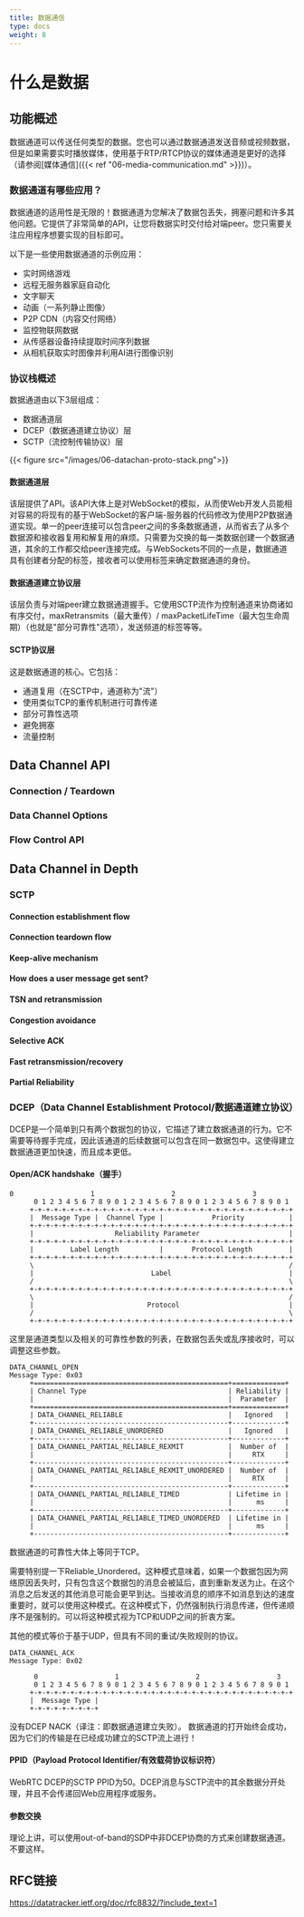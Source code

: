 ```yaml
---
title: 数据通信
type: docs
weight: 8
---
```


# 什么是数据


## 功能概述
数据通道可以传送任何类型的数据。您也可以通过数据通道发送音频或视频数据，但是如果需要实时播放媒体，使用基于RTP/RTCP协议的媒体通道是更好的选择（请参阅[媒体通信]({{< ref "06-media-communication.md" >}})）。

### 数据通道有哪些应用？

数据通道的适用性是无限的！数据通道为您解决了数据包丢失，拥塞问题和许多其他问题。它提供了非常简单的API，让您将数据实时交付给对端peer。您只需要关注应用程序想要实现的目标即可。

以下是一些使用数据通道的示例应用：
  - 实时网络游戏
  - 远程无服务器家庭自动化
  - 文字聊天
  - 动画（一系列静止图像）
  - P2P CDN（内容交付网络）
  - 监控物联网数据
  - 从传感器设备持续提取时间序列数据
  - 从相机获取实时图像并利用AI进行图像识别

### 协议栈概述
数据通道由以下3层组成：
* 数据通道层
* DCEP（数据通道建立协议）层
* SCTP（流控制传输协议）层

{{< figure src="/images/06-datachan-proto-stack.png">}}

#### 数据通道层
该层提供了API。该API大体上是对WebSocket的模拟，从而使Web开发人员能相对容易的将现有的基于WebSocket的客户端-服务器的代码修改为使用P2P数据通道实现。单一的peer连接可以包含peer之间的多条数据通道，从而省去了从多个数据源和接收器复用和解复用的麻烦。只需要为交换的每一类数据创建一个数据通道，其余的工作都交给peer连接完成。与WebSockets不同的一点是，数据通道具有创建者分配的标签，接收者可以使用标签来确定数据通道的身份。

#### 数据通道建立协议层
该层负责与对端peer建立数据通道握手。它使用SCTP流作为控制通道来协商诸如有序交付，maxRetransmits（最大重传）/ maxPacketLifeTime（最大包生命周期）（也就是"部分可靠性"选项），发送频道的标签等等。

#### SCTP协议层
这是数据通道的核心。它包括：

* 通道复用（在SCTP中，通道称为"流"）
* 使用类似TCP的重传机制进行可靠传递
* 部分可靠性选项
* 避免拥塞
* 流量控制

## Data Channel API
### Connection / Teardown
### Data Channel Options
### Flow Control API

## Data Channel in Depth
### SCTP
#### Connection establishment flow
#### Connection teardown flow
#### Keep-alive mechanism
#### How does a user message get sent?
#### TSN and retransmission
#### Congestion avoidance
#### Selective ACK
#### Fast retransmission/recovery
#### Partial Reliability

### DCEP（Data Channel Establishment Protocol/数据通道建立协议）
DCEP是一个简单到只有两个数据包的协议，它描述了建立数据通道的行为。它不需要等待握手完成，因此该通道的后续数据可以包含在同一数据包中。这使得建立数据通道更加快速，而且成本更低。

#### Open/ACK handshake（握手）
```
0                   1                   2                   3
      0 1 2 3 4 5 6 7 8 9 0 1 2 3 4 5 6 7 8 9 0 1 2 3 4 5 6 7 8 9 0 1
     +-+-+-+-+-+-+-+-+-+-+-+-+-+-+-+-+-+-+-+-+-+-+-+-+-+-+-+-+-+-+-+-+
     |  Message Type |  Channel Type |            Priority           |
     +-+-+-+-+-+-+-+-+-+-+-+-+-+-+-+-+-+-+-+-+-+-+-+-+-+-+-+-+-+-+-+-+
     |                    Reliability Parameter                      |
     +-+-+-+-+-+-+-+-+-+-+-+-+-+-+-+-+-+-+-+-+-+-+-+-+-+-+-+-+-+-+-+-+
     |         Label Length          |       Protocol Length         |
     +-+-+-+-+-+-+-+-+-+-+-+-+-+-+-+-+-+-+-+-+-+-+-+-+-+-+-+-+-+-+-+-+
     \                                                               /
     |                             Label                             |
     /                                                               \
     +-+-+-+-+-+-+-+-+-+-+-+-+-+-+-+-+-+-+-+-+-+-+-+-+-+-+-+-+-+-+-+-+
     \                                                               /
     |                            Protocol                           |
     /                                                               \
     +-+-+-+-+-+-+-+-+-+-+-+-+-+-+-+-+-+-+-+-+-+-+-+-+-+-+-+-+-+-+-+-+
```
这里是通道类型以及相关的可靠性参数的列表，在数据包丢失或乱序接收时，可以调整这些参数。

```
DATA_CHANNEL_OPEN
Message Type: 0x03
     +================================================+=============+
     | Channel Type                                   | Reliability |
     |                                                |  Parameter  |
     +================================================+=============+
     | DATA_CHANNEL_RELIABLE                          |   Ignored   |
     +------------------------------------------------+-------------+
     | DATA_CHANNEL_RELIABLE_UNORDERED                |   Ignored   |
     +------------------------------------------------+-------------+
     | DATA_CHANNEL_PARTIAL_RELIABLE_REXMIT           |  Number of  |
     |                                                |     RTX     |
     +------------------------------------------------+-------------+
     | DATA_CHANNEL_PARTIAL_RELIABLE_REXMIT_UNORDERED |  Number of  |
     |                                                |     RTX     |
     +------------------------------------------------+-------------+
     | DATA_CHANNEL_PARTIAL_RELIABLE_TIMED            | Lifetime in |
     |                                                |      ms     |
     +------------------------------------------------+-------------+
     | DATA_CHANNEL_PARTIAL_RELIABLE_TIMED_UNORDERED  | Lifetime in |
     |                                                |      ms     |
     +------------------------------------------------+-------------+
```
数据通道的可靠性大体上等同于TCP。

需要特别提一下Reliable_Unordered。这种模式意味着，如果一个数据包因为网络原因丢失时，只有包含这个数据包的消息会被延后，直到重新发送为止。在这个消息之后发送的其他消息可能会更早到达。当接收消息的顺序不如消息到达的速度重要时，就可以使用这种模式。在这种模式下，仍然强制执行消息传递，但传递顺序不是强制的。可以将这种模式视为TCP和UDP之间的折衷方案。

其他的模式等价于基于UDP，但具有不同的重试/失败规则的协议。

```
DATA_CHANNEL_ACK
Message Type: 0x02

      0                   1                   2                   3
      0 1 2 3 4 5 6 7 8 9 0 1 2 3 4 5 6 7 8 9 0 1 2 3 4 5 6 7 8 9 0 1
     +-+-+-+-+-+-+-+-+-+-+-+-+-+-+-+-+-+-+-+-+-+-+-+-+-+-+-+-+-+-+-+-+
     |  Message Type |
     +-+-+-+-+-+-+-+-+

```
没有DCEP NACK（译注：即数据通道建立失败）。
数据通道的打开始终会成功，因为它们的传输是在已经成功建立的SCTP流上进行！

#### PPID（Payload Protocol Identifier/有效载荷协议标识符）
WebRTC DCEP的SCTP PPID为50。DCEP消息与SCTP流中的其余数据分开处理，并且不会传递回Web应用程序或服务。

#### 参数交换
理论上讲，可以使用out-of-band的SDP中非DCEP协商的方式来创建数据通道。不要这样。

## RFC链接
https://datatracker.ietf.org/doc/rfc8832/?include_text=1
